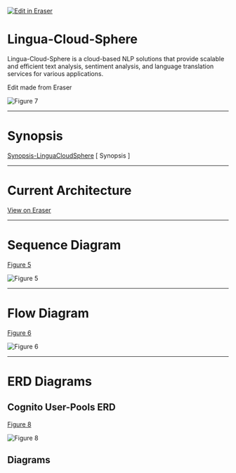 <p><a target="_blank" href="https://app.eraser.io/workspace/dt7Phvkj2Gc2r9r2b6AR" id="edit-in-eraser-github-link"><img alt="Edit in Eraser" src="https://firebasestorage.googleapis.com/v0/b/second-petal-295822.appspot.com/o/images%2Fgithub%2FOpen%20in%20Eraser.svg?alt=media&amp;token=968381c8-a7e7-472a-8ed6-4a6626da5501"></a></p>

# **Lingua-Cloud-Sphere**
Lingua-Cloud-Sphere is a cloud-based NLP solutions that provide scalable and efficient text analysis, sentiment analysis, and language translation services for various applications.

Edit made from Eraser

![Figure 7](/.eraser/dt7Phvkj2Gc2r9r2b6AR___6Ww8hrtkmQbCnRHKqyf4D7Vv51M2___---figure---pB_mn8TCw7-Lv4mY_bHwj---figure---7K72H1ytV86AAVKNNIiunA.png "Figure 7")



---

# **Synopsis**
[﻿Synopsis-LinguaCloudSphere](https://app.eraser.io/workspace/KdmznEp53HlvdGcB2N2O) [ Synopsis ]



---

# **Current Architecture**
[﻿View on Eraser](https://app.eraser.io/workspace/dt7Phvkj2Gc2r9r2b6AR?elements=H036hiNq0ZwuHjHuQVoNCw) 



---

# **Sequence Diagram**
[﻿Figure 5](https://app.eraser.io/workspace/dt7Phvkj2Gc2r9r2b6AR?elements=ArDsPyXB5aF308TZS7MgEQ) 

![Figure 5](/.eraser/dt7Phvkj2Gc2r9r2b6AR___6Ww8hrtkmQbCnRHKqyf4D7Vv51M2___---figure---dBPB8J1gMLKiiT2BkKAGl---figure---ArDsPyXB5aF308TZS7MgEQ.png "Figure 5")

---

# **Flow Diagram**
[﻿Figure 6](https://app.eraser.io/workspace/dt7Phvkj2Gc2r9r2b6AR?elements=ArDsPyXB5aF308TZS7MgEQ) 

![Figure 6](/.eraser/dt7Phvkj2Gc2r9r2b6AR___6Ww8hrtkmQbCnRHKqyf4D7Vv51M2___---figure---1FeHFZax48KjB1PL7XGyK---figure---N35TRK9SnrJ9hlmmZhol_w.png "Figure 6")

---

# **ERD Diagrams**


## **Cognito User-Pools ERD**
[﻿Figure 8](https://app.eraser.io/workspace/dt7Phvkj2Gc2r9r2b6AR?elements=_7eYVrTHHPncltD6UFm1aw) 



![Figure 8](/.eraser/dt7Phvkj2Gc2r9r2b6AR___6Ww8hrtkmQbCnRHKqyf4D7Vv51M2___---figure---hviH4NZ9MUZ_TEriwR8D5---figure---_7eYVrTHHPncltD6UFm1aw.png "Figure 8")








<!-- eraser-additional-content -->
## Diagrams
<!-- eraser-additional-files -->
<a href="/README-Lingua-Cloud-Sphere Architecture-1.eraserdiagram" data-element-id="jLduvEMhZleiA2wYJZDNt"><img src="/.eraser/dt7Phvkj2Gc2r9r2b6AR___6Ww8hrtkmQbCnRHKqyf4D7Vv51M2___---diagram----0aca99d4393f21c6b43e5219e40adeff-Lingua-Cloud-Sphere-Architecture.png" alt="" data-element-id="jLduvEMhZleiA2wYJZDNt" /></a>
<a href="/README-flowchart-2.eraserdiagram" data-element-id="DLOigTjrgH7g0aZ6jDf1_"><img src="/.eraser/dt7Phvkj2Gc2r9r2b6AR___6Ww8hrtkmQbCnRHKqyf4D7Vv51M2___---diagram----3643d2cdfa15da5df1b06da505cfcfef.png" alt="" data-element-id="DLOigTjrgH7g0aZ6jDf1_" /></a>
<a href="/README-Lingua-Cloud-Sphere Architecture-3.eraserdiagram" data-element-id="6MSQtqk73MSMgZk9rjMby"><img src="/.eraser/dt7Phvkj2Gc2r9r2b6AR___6Ww8hrtkmQbCnRHKqyf4D7Vv51M2___---diagram----de4a224315ea5a9eef1dde972dca64f7-Lingua-Cloud-Sphere-Architecture.png" alt="" data-element-id="6MSQtqk73MSMgZk9rjMby" /></a>
<a href="/README-entity-relationship-4.eraserdiagram" data-element-id="js6oWfovLIo5B8pBa7dkc"><img src="/.eraser/dt7Phvkj2Gc2r9r2b6AR___6Ww8hrtkmQbCnRHKqyf4D7Vv51M2___---diagram----053085b20a68163425125c7d724902c9.png" alt="" data-element-id="js6oWfovLIo5B8pBa7dkc" /></a>
<a href="/README-AWS Cognito Sign-up & Sign-in ERD-5.eraserdiagram" data-element-id="HKvoCxOdXa0eUMTwXpObD"><img src="/.eraser/dt7Phvkj2Gc2r9r2b6AR___6Ww8hrtkmQbCnRHKqyf4D7Vv51M2___---diagram----c6b763661b0d49784e3c2e7ad973e79d-AWS-Cognito-Sign-up---Sign-in-ERD.png" alt="" data-element-id="HKvoCxOdXa0eUMTwXpObD" /></a>
<a href="/README-User Login and Authorization Flow-6.eraserdiagram" data-element-id="NnD4H6Hta3fKtN_q375fj"><img src="/.eraser/dt7Phvkj2Gc2r9r2b6AR___6Ww8hrtkmQbCnRHKqyf4D7Vv51M2___---diagram----2898db7899ecb3048e7801ecbbf2ab96-User-Login-and-Authorization-Flow.png" alt="" data-element-id="NnD4H6Hta3fKtN_q375fj" /></a>
<a href="/README-Backend Flow-7.eraserdiagram" data-element-id="GZs27akhIAu8kyezszdig"><img src="/.eraser/dt7Phvkj2Gc2r9r2b6AR___6Ww8hrtkmQbCnRHKqyf4D7Vv51M2___---diagram----8d9e5dfc125e2ef05b57fe8ceeb15b19-Backend-Flow.png" alt="" data-element-id="GZs27akhIAu8kyezszdig" /></a>
<!-- end-eraser-additional-files -->
<!-- end-eraser-additional-content -->
<!--- Eraser file: https://app.eraser.io/workspace/dt7Phvkj2Gc2r9r2b6AR --->